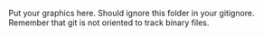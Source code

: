 Put your graphics here. Should ignore this folder in your gitignore. Remember that git is not oriented to track binary files.